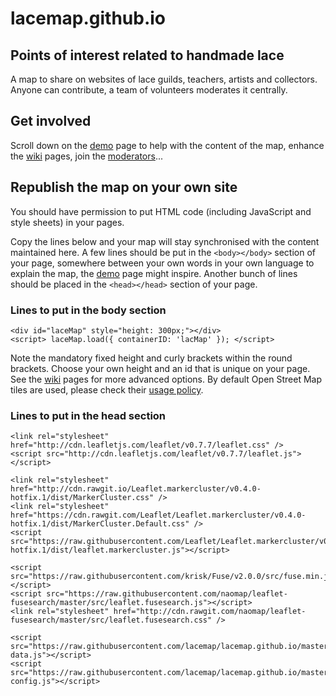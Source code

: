 lacemap.github.io
=================

Points of interest related to handmade lace
-------------------------------------------

A map to share on websites of lace guilds, teachers, artists and collectors.
Anyone can contribute, a team of volunteers moderates it centrally.


Get involved
------------

Scroll down on the [demo] page to help with the content of the map,
enhance the [wiki] pages, join the [moderators]...

[demo]: http://lacemap.github.io/
[wiki]: ../../wiki
[moderators]: https://github.com/orgs/lacemap/teams/moderators
[usage policy]: http://wiki.openstreetmap.org/wiki/Tile_usage_policy



Republish the map on your own site
----------------------------------

You should have permission to put HTML code (including JavaScript and style sheets) in your pages.

Copy the lines below and your map will stay synchronised with the content maintained here.
A few lines should be put in the `<body></body>` section of your page,
somewhere between your own words in your own language to explain the map, the [demo] page might inspire.
Another bunch of lines should be placed in the `<head></head>` section of your page.


### Lines to put in the body section

    <div id="laceMap" style="height: 300px;"></div>
    <script> laceMap.load({ containerID: 'lacMap' }); </script>

Note the mandatory fixed height and curly brackets within the round brackets.
Choose your own height and an id that is unique on your page.
See the [wiki](../../wiki/Advanced-options) pages for more advanced options.
By default Open Street Map tiles are used, please check their [usage policy].

### Lines to put in the head section

    <link rel="stylesheet" href="http://cdn.leafletjs.com/leaflet/v0.7.7/leaflet.css" />
    <script src="http://cdn.leafletjs.com/leaflet/v0.7.7/leaflet.js"></script>

    <link rel="stylesheet" href="http://cdn.rawgit.io/Leaflet.markercluster/v0.4.0-hotfix.1/dist/MarkerCluster.css" />
    <link rel="stylesheet" href="https://cdn.rawgit.com/Leaflet/Leaflet.markercluster/v0.4.0-hotfix.1/dist/MarkerCluster.Default.css" />
    <script src="https://raw.githubusercontent.com/Leaflet/Leaflet.markercluster/v0.4.0-hotfix.1/dist/leaflet.markercluster.js"></script>

    <script src="https://raw.githubusercontent.com/krisk/Fuse/v2.0.0/src/fuse.min.js"></script>
    <script src="https://raw.githubusercontent.com/naomap/leaflet-fusesearch/master/src/leaflet.fusesearch.js"></script>
    <link rel="stylesheet" href="http://cdn.rawgit.com/naomap/leaflet-fusesearch/master/src/leaflet.fusesearch.css" />

    <script src="https://raw.githubusercontent.com/lacemap/lacemap.github.io/master/map-data.js"></script>
    <script src="https://raw.githubusercontent.com/lacemap/lacemap.github.io/master/map-config.js"></script>
